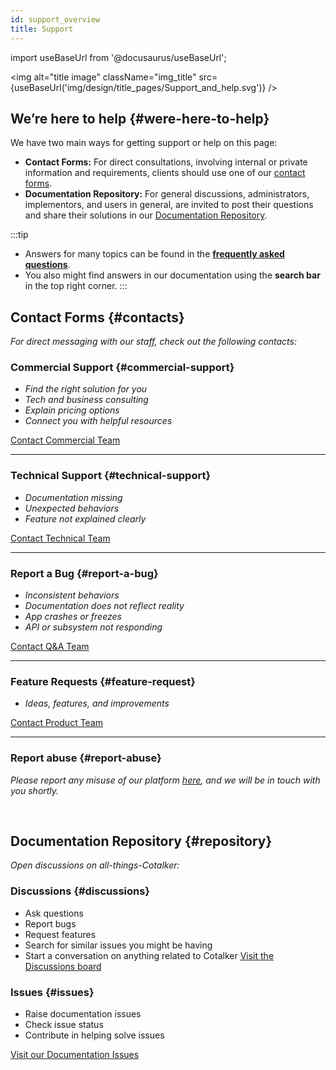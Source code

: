 ```yaml
---
id: support_overview
title: Support
---
```

import useBaseUrl from '@docusaurus/useBaseUrl'; 

<img alt="title image" className="img_title" src={useBaseUrl('img/design/title_pages/Support_and_help.svg')} />
<br/>

## We’re here to help {#were-here-to-help}

We have two main ways for getting support or help on this page:
- **Contact Forms:** For direct consultations, involving internal or private information and requirements, clients should use one of our [contact forms](#contacts).
- **Documentation Repository:** For general discussions, administrators, implementors, and users in general, are invited to post their questions and share their solutions in our [Documentation Repository](#repository).

:::tip
- Answers for many topics can be found in the [**frequently asked questions**](/docs/getting_started/temp/faq).
- You also might find answers in our documentation using the **search bar** in the top right corner.
:::

## Contact Forms {#contacts}
_For direct messaging with our staff, check out the following contacts:_

<div className="alert alert--secondary">

### Commercial Support {#commercial-support}
* _Find the right solution for you_
* _Tech and business consulting_
* _Explain pricing options_
* _Connect you with helpful resources_

[Contact Commercial Team](/docs/support/commercial)

-------

### Technical Support {#technical-support}
* _Documentation missing_
* _Unexpected behaviors_
* _Feature not explained clearly_

[Contact Technical Team](/docs/support/technical)

-------

### Report a Bug {#report-a-bug}
* _Inconsistent behaviors_
* _Documentation does not reflect reality_
* _App crashes or freezes_
* _API or subsystem not responding_

[Contact Q&A Team](/docs/support/bug_report)

-------

### Feature Requests {#feature-request}
* _Ideas, features, and improvements_

[Contact Product Team](/docs/support/feature_request)

-------

### Report abuse {#report-abuse}
_Please report any misuse of our platform [here](/docs/support/report_abuse), and we will be in touch with you shortly._

</div>
<br/>

## Documentation Repository {#repository}
_Open discussions on all-things-Cotalker:_

<div className="alert alert--secondary">

### Discussions {#discussions}
* Ask questions
* Report bugs
* Request features
* Search for similar issues you might be having
* Start a conversation on anything related to Cotalker
[Visit the Discussions board](https://github.com/Cotalker/documentation/discussions)


### Issues {#issues}
* Raise documentation issues
* Check issue status
* Contribute in helping solve issues

[Visit our Documentation Issues](https://github.com/Cotalker/documentation/issues)

</div>
<br/>